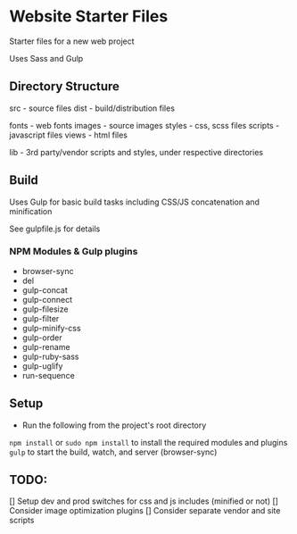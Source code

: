# Website Starter Files

Starter files for a new web project

Uses Sass and Gulp

## Directory Structure

src - source files
dist - build/distribution files

fonts - web fonts
images - source images
styles - css, scss files
scripts - javascript files
views - html files

lib - 3rd party/vendor scripts and styles, under respective directories

## Build

Uses Gulp for basic build tasks including CSS/JS concatenation and minification

See gulpfile.js for details

### NPM Modules & Gulp plugins

* browser-sync
* del
* gulp-concat
* gulp-connect
* gulp-filesize
* gulp-filter
* gulp-minify-css
* gulp-order
* gulp-rename
* gulp-ruby-sass
* gulp-uglify
* run-sequence

## Setup

* Run the following from the project's root directory

`npm install` or `sudo npm install` to install the required modules and plugins
`gulp` to start the build, watch, and server (browser-sync)


## TODO:

[] Setup dev and prod switches for css and js includes (minified or not)
[] Consider image optimization plugins
[] Consider separate vendor and site scripts